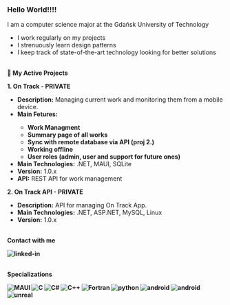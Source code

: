 ### Hello World!!!!
I am a computer science major at the Gdańsk University of Technology<br>
- I work regularly on my projects
- I strenuously learn design patterns
- I keep track of state-of-the-art technology looking for better solutions


<br><b>🚀 My Active Projects</b><br>

<b>1. On Track - PRIVATE </b><br>
<ul>
    <li><b>Description:</b> Managing current work and monitoring them from a mobile device.</li>
    <li><b>Main Fetures:</b> </li>
        <ul>
          <li><b>Work Managment</b> </li>
          <li><b>Summary page of all works</b> </li>
          <li><b>Sync with remote database via API (proj 2.)</b> </li>
          <li><b>Working offline</b> </li>
          <li><b>User roles (admin, user and support for future ones)</b> </li>
        </ul>
    <li><b>Main Technologies:</b> .NET, MAUI, SQLite</li>
    <li><b>Version:</b> 1.0.x</li>
    <li><b>API:</b> REST API for work management</li>
</ul>

<b>2. On Track API - PRIVATE </b><br>
<ul>
    <li><b>Description:</b> API for managing On Track App.</li>
    <li><b>Main Technologies:</b> .NET, ASP.NET, MySQL, Linux</li>
    <li><b>Version:</b> 1.0.x</li>
</ul>


<br><b>Contact with me<b><br>
  
[<img align="left" alt="linked-in" src="https://img.shields.io/badge/linkedin-%230077B5.svg?&style=for-the-badge&logo=linkedin&logoColor=white" />](https://www.linkedin.com/in/jogonowski/)<br>

<br><b>Specializations<b><br>

<img align="left" alt="MAUI" src="https://img.shields.io/badge/.NET%20MAUI-512BD4?style=for-the-badge&logo=.NET&logoColor=white" />
<img align="left" alt="C" src="https://img.shields.io/badge/C-A8B9CC?style=for-the-badge&logo=C&logoColor=white" />
<img align="left" alt="C#" src="https://img.shields.io/badge/C%23-239120?style=for-the-badge&logo=C-Sharp&logoColor=white" />
<img align="left" alt="C++" src="https://img.shields.io/badge/C%2B%2B-00599C?style=for-the-badge&logo=C%2B%2B&logoColor=white" />
<img align="left" alt="Fortran" src="https://img.shields.io/badge/Fortran-734F96?style=for-the-badge&logo=Fortran&logoColor=white" />
<img align="left" alt="python" src="https://img.shields.io/badge/python-3670A0?style=for-the-badge&logo=python&logoColor=ffdd54" />

  
<img align="left" alt="android" src="https://img.shields.io/static/v1?style=for-the-badge&message=Android&color=222222&logo=Android&logoColor=3DDC84&label=" />
<img align="left" alt="android" src="https://img.shields.io/static/v1?style=for-the-badge&message=Unity&color=222222&logo=Unity&logoColor=FFFFFF&label=" />
<img align="left" alt="unreal" src="https://img.shields.io/badge/Unreal-0E1128?style=for-the-badge&logo=unrealengine&logoColor=white" /><br>

<br>
